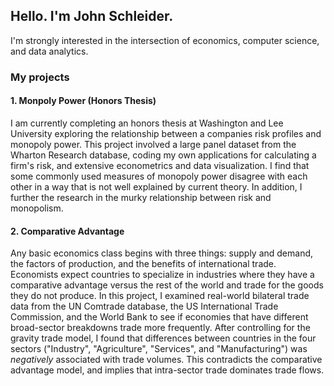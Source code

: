 ## Hello. I'm John Schleider.

I'm strongly interested in the intersection of economics, computer science, and data analytics. 

### My projects

#### 1. Monpoly Power (Honors Thesis)

I am currently completing an honors thesis at Washington and Lee University exploring the relationship between a companies risk profiles and monopoly power. This project involved a large panel dataset from the Wharton Research database, coding my own applications for calculating a firm's risk, and extensive econometrics and data visualization. I find that some commonly used measures of monopoly power disagree with each other in a way that is not well explained by current theory. In addition, I further the research in the murky relationship between risk and monopolism. 

#### 2. Comparative Advantage

Any basic economics class begins with three things: supply and demand, the factors of production, and the benefits of international trade. Economists expect countries to specialize in industries where they have a comparative advantage versus the rest of the world and trade for the goods they do not produce. In this project, I examined real-world bilateral trade data from the UN Comtrade database, the US International Trade Commission, and the World Bank to see if economies that have different broad-sector breakdowns trade more frequently. After controlling for the gravity trade model, I found that differences between countries in the four sectors ("Industry", "Agriculture", "Services", and "Manufacturing") was *negatively* associated with trade volumes. This contradicts the comparative advantage model, and implies that intra-sector trade dominates trade flows. 

